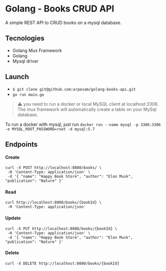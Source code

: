 # Golang - Books CRUD API

A simple REST API to CRUD books on a mysql database.

## Tecnologies
- Golang Mux Framework
- Golang
- Mysql driver

## Launch
- `$ git clone git@github.com:arpesam/golang-books-api.git`
- `go run main.go`

>:warning: you need to run a docker or local MySQL client at localhost:3306. The mux framework will automatically create a table on your MySql database.

To run a docker with mysql, just run `docker run --name mysql -p 3306:3306 -e MYSQL_ROOT_PASSWORD=root -d mysql:5.7`

## Endpoints
#### Create
```
curl -X POST http://localhost:8080/books/ \
 -H 'Content-Type: application/json' \
 -d '{ "name": "Happy Book Store", "author": "Elon Musk", "publication": "Nature" }'
 ```
#### Read
```
curl http://localhost:8080/books/{bookId} \
 -H 'Content-Type: application/json'
 ```
#### Update
```
curl -X PUT http://localhost:8080/books/{bookId} \
 -H 'Content-Type: application/json' \
 -d '{ "name": "Happy Book Store", "author": "Elon Musk", "publication": "Nature" }'
 ```
#### Delete
```
curl -X DELETE http://localhost:8080/books/{bookId}
 ```